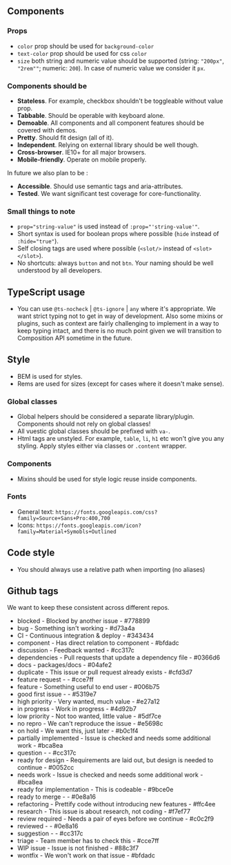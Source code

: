## Components

### Props

* `color` prop should be used for `background-color`
* `text-color` prop should be used for css `color`
* `size` both string and numeric value should be supported (string: `"200px"`, `"2rem""`; numeric: `200`). In case of numeric value we consider it `px`.

### Components should be

* **Stateless**. For example, checkbox shouldn't be toggleable without value prop.
* **Tabbable**. Should be operable with keyboard alone.
* **Demoable**. All components and all component features should be covered with demos.
* **Pretty**. Should fit design (all of it).
* **Independent**. Relying on external library should be well though.
* **Cross-browser**. IE10+ for all major browsers.
* **Mobile-friendly**. Operate on mobile properly.

In future we also plan to be :
* **Accessible**. Should use semantic tags and aria-attributes.
* **Tested**. We want significant test coverage for core-functionality.
    
### Small things to note

* `prop="string-value"` is used instead of `:prop="'string-value'"`.
* Short syntax is used for boolean props where possible (`hide` instead of `:hide="true"`).
* Self closing tags are used where possible (`<slot/>` instead of `<slot></slot>`).
* No shortcuts: always `button` and not `btn`. Your naming should be well understood by all developers.

## TypeScript usage

* You can use `@ts-nocheck` | `@ts-ignore` | `any` where it's appropriate. We want strict typing not to get in way of development. Also some mixins or plugins, such as context are fairly challenging to implement in a way to keep typing intact, and there is no much point given we will transition to Composition API sometime in the future.

## Style

* BEM is used for styles.
* Rems are used for sizes (except for cases where it doesn't make sense).

### Global classes

* Global helpers should be considered a separate library/plugin. Components should not rely on global classes!
* All vuestic global classes should be prefixed with `va-`.
* Html tags are unstyled. For example, `table`, `li`, `h1` etc won't give you any styling. Apply styles either via classes or `.content` wrapper.

### Components

* Mixins should be used for style logic reuse inside components.

### Fonts

* General text: `https://fonts.googleapis.com/css?family=Source+Sans+Pro:400,700`
* Icons: `https://fonts.googleapis.com/icon?family=Material+Symobls+Outlined`

## Code style

* You should always use a relative path when importing (no aliases)

## Github tags

We want to keep these consistent across different repos.

* blocked - Blocked by another issue - #778899
* bug - Something isn't working - #d73a4a
* CI - Continuous integration & deploy - #343434
* component - Has direct relation to component - #bfdadc
* discussion - Feedback wanted - #cc317c
* dependencies - Pull requests that update a dependency file - #0366d6
* docs - packages/docs - #04afe2
* duplicate - This issue or pull request already exists - #cfd3d7
* feature request -  - #cce7ff
* feature - Something useful to end user - #006b75
* good first issue -  - #5319e7
* high priority - Very wanted, much value - #e27a12
* in progress - Work in progress - #4d92b7
* low priority - Not too wanted, little value - #5df7ce
* no repro - We can't reproduce the issue - #e5698c
* on hold - We want this, just later - #b0c1f4
* partially implemented - Issue is checked and needs some additional work - #bca8ea
* question -  - #cc317c
* ready for design - Requirements are laid out, but design is needed to continue - #0052cc
* needs work - Issue is checked and needs some additional work - #bca8ea
* ready for implementation - This is codeable - #9bce0e
* ready to merge -  - #0e8a16
* refactoring - Prettify code without introducing new features - #ffc4ee
* research - This issue is about research, not coding - #f7ef77
* review required - Needs a pair of eyes before we continue - #c0c2f9
* reviewed -  - #0e8a16
* suggestion -  - #cc317c
* triage - Team member has to check this - #cce7ff
* WIP issue - Issue is not finished - #88c3f7
* wontfix - We won't work on that issue - #bfdadc
